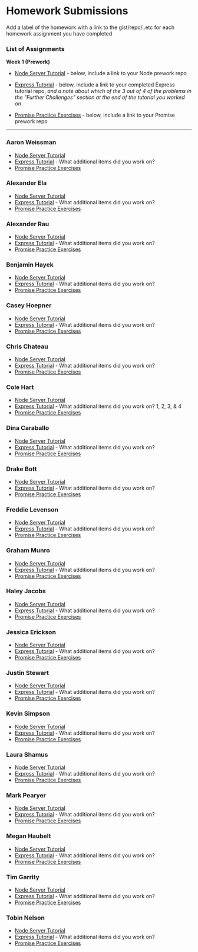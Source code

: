 # Homework Submissions

Add a label of the homework with a link to the gist/repo/..etc for each homework assignment you have completed

### List of Assignments

**Week 1 (Prework)**

* [Node Server Tutorial](http://frontend.turing.io/lessons/module-4/node-prework.html) - below, include a link to your Node prework repo

* [Express Tutorial](https://medium.com/@jaeger.rob/introduction-to-nodes-express-js-db5617047150) - below, include a link to your completed Express tutorial repo, *and a note about which of the 3 out of 4 of the problems in the "Further Challenges" section at the end of the tutorial you worked on*

* [Promise Practice Exercises](https://gist.github.com/robbiejaeger/dc8f55c1f9462741090862f736b82cab) - below, include a link to your Promise prework repo

---

### Aaron Weissman

* [Node Server Tutorial]()
* [Express Tutorial]() - What additional items did you work on?
* [Promise Practice Exercises]()

### Alexander Ela

* [Node Server Tutorial]()
* [Express Tutorial]() - What additional items did you work on?
* [Promise Practice Exercises]()

### Alexander Rau

* [Node Server Tutorial]()
* [Express Tutorial]() - What additional items did you work on?
* [Promise Practice Exercises]()

### Benjamin Hayek

* [Node Server Tutorial]()
* [Express Tutorial]() - What additional items did you work on?
* [Promise Practice Exercises]()

### Casey Hoepner

* [Node Server Tutorial]()
* [Express Tutorial]() - What additional items did you work on?
* [Promise Practice Exercises]()

### Chris Chateau

* [Node Server Tutorial]()
* [Express Tutorial]() - What additional items did you work on?
* [Promise Practice Exercises]()

### Cole Hart

* [Node Server Tutorial](https://github.com/colehart/messages)
* [Express Tutorial](https://github.com/colehart/express-intro) - What additional items did you work on? 1, 2, 3, & 4
* [Promise Practice Exercises](https://github.com/colehart/promise-pledges-prework)

### Dina Caraballo

* [Node Server Tutorial]()
* [Express Tutorial]() - What additional items did you work on?
* [Promise Practice Exercises]()

### Drake Bott

* [Node Server Tutorial]()
* [Express Tutorial]() - What additional items did you work on?
* [Promise Practice Exercises]()

### Freddie Levenson

* [Node Server Tutorial]()
* [Express Tutorial]() - What additional items did you work on?
* [Promise Practice Exercises]()

### Graham Munro

* [Node Server Tutorial]()
* [Express Tutorial]() - What additional items did you work on?
* [Promise Practice Exercises]()

### Haley Jacobs

* [Node Server Tutorial]()
* [Express Tutorial]() - What additional items did you work on?
* [Promise Practice Exercises]()

### Jessica Erickson

* [Node Server Tutorial]()
* [Express Tutorial]() - What additional items did you work on?
* [Promise Practice Exercises]()

### Justin Stewart

* [Node Server Tutorial]()
* [Express Tutorial]() - What additional items did you work on?
* [Promise Practice Exercises]()

### Kevin Simpson

* [Node Server Tutorial]()
* [Express Tutorial]() - What additional items did you work on?
* [Promise Practice Exercises]()

### Laura Shamus

* [Node Server Tutorial]()
* [Express Tutorial]() - What additional items did you work on?
* [Promise Practice Exercises]()

### Mark Pearyer

* [Node Server Tutorial]()
* [Express Tutorial]() - What additional items did you work on?
* [Promise Practice Exercises]()

### Megan Haubelt

* [Node Server Tutorial]()
* [Express Tutorial]() - What additional items did you work on?
* [Promise Practice Exercises]()

### Tim Garrity

* [Node Server Tutorial]()
* [Express Tutorial]() - What additional items did you work on?
* [Promise Practice Exercises]()

### Tobin Nelson

* [Node Server Tutorial]()
* [Express Tutorial]() - What additional items did you work on?
* [Promise Practice Exercises]()
